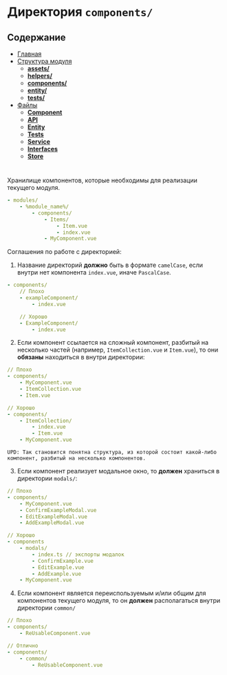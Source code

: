 # **Директория `components/`**

## **Содержание**

- [Главная](README.md)
- [Структура модуля](directories/README.md)
  - [**assets/**](directories/assets.md)
  - [**helpers/**](directories/helpers.md)
  - [**components/**](directories/components.md)
  - [**entity/**](directories/entity.md)
  - [**tests/**](directories/tests.md)
- [Файлы](files/README.md)
  - [**Component**](files/component.md)
  - [**API**](files/api.md)
  - [**Entity**](files/entity.md)
  - [**Tests**](files/tests.md)
  - [**Service**](files/service.md)
  - [**Interfaces**](files/interfaces.md)
  - [**Store**](files/store.md)

#

Хранилище компонентов, которые необходимы для реализации текущего модуля.

```yml
- modules/
    - %module_name%/
        - components/
            - Items/
                - Item.vue
                - index.vue
            - MyComponent.vue
```

Соглашения по работе с директорией:

1. Название директорий **должно** быть в формате `camelCase`, если внутри нет компонента `index.vue`, иначе `PascalCase`.

```yml
- components/
    // Плохо
    - exampleComponent/
        - index.vue

    // Хорошо
    - ExampleComponent/
        - index.vue
```

2. Если компонент ссылается на сложный компонент, разбитый на несколько частей (например, `ItemCollection.vue` и `Item.vue`), то они **обязаны** находиться в внутри директории:

```yml
// Плохо
- components/
    - MyComponent.vue
    - ItemCollection.vue
    - Item.vue

// Хорошо
- components/
    - ItemCollection/
        - index.vue
        - Item.vue
    - MyComponent.vue
```

>
    UPD: Так становится понятна структура, из которой состоит какой-либо компонент, разбитый на несколько компонентов.
>

3. Если компонент реализует модальное окно, то **должен** храниться в директории `modals/`:

```yml
// Плохо
- components/
    - MyComponent.vue
    - ConfirmExampleModal.vue
    - EditExampleModal.vue
    - AddExampleModal.vue

// Хорошо
- components
    - modals/
        - index.ts // экспорты модалок
        - ConfirmExample.vue
        - EditExample.vue
        - AddExample.vue
    - MyComponent.vue
```

4. Если компонент является переиспользуемым и/или общим для компонентов текущего модуля, то он **должен** располагаться внутри директории `common/`

```yml
// Плохо
- components/
    - ReUsableComponent.vue

// Отлично
- components/
    - common/
        - ReUsableComponent.vue
```